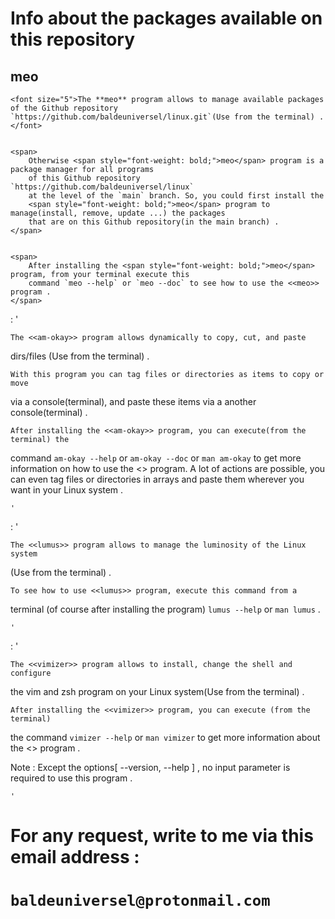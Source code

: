 # Info about the packages available on this repository

## meo

    <font size="5">The **meo** program allows to manage available packages of the Github repository 
    `https://github.com/baldeuniversel/linux.git`(Use from the terminal) .</font>


    <span>
        Otherwise <span style="font-weight: bold;">meo</span> program is a package manager for all programs
        of this Github repository `https://github.com/baldeuniversel/linux`
        at the level of the `main` branch. So, you could first install the
        <span style="font-weight: bold;">meo</span> program to manage(install, remove, update ...) the packages
        that are on this Github repository(in the main branch) .
    </span>


    <span>
        After installing the <span style="font-weight: bold;">meo</span> program, from your terminal execute this
        command `meo --help` or `meo --doc` to see how to use the <<meo>> program .
    </span>






:   ' 

    The <<am-okay>> program allows dynamically to copy, cut, and paste 
dirs/files (Use from the terminal) .

    With this program you can tag files or directories as items to copy or move 
via a console(terminal), and paste these items via a another console(terminal) .

    After installing the <<am-okay>> program, you can execute(from the terminal) the 
command `am-okay --help` or `am-okay --doc` or `man am-okay` to get more information 
on how to use the <<am-okay>> program. A lot of actions are possible, you can even tag 
files or directories in arrays and paste them wherever you want in your Linux system .

    '





:   '

    The <<lumus>> program allows to manage the luminosity of the Linux system 
(Use from the terminal) .

    To see how to use <<lumus>> program, execute this command from a 
terminal (of course after installing the program) `lumus --help` or `man lumus` .

    '





:   '

    The <<vimizer>> program allows to install, change the shell and configure 
the vim and zsh program on your Linux system(Use from the terminal) .

    After installing the <<vimizer>> program, you can execute (from the terminal) 
the command `vimizer --help` or `man vimizer` to get more information about the 
<<vimizer>> program .

Note : Except the options[ --version, --help ] , no input parameter is required 
to use this program .

    '





#####
#####
#####
#
#   For any request, write to me via this email address : 
# `baldeuniversel@protonmail.com`
#
#####
#####
#####
